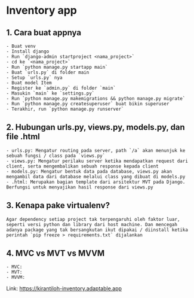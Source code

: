 # Inventory app

## 1. Cara buat appnya

    - Buat venv
    - Install django
    - Run `django-admin startproject <nama_project>`
    - cd ke `<nama_project>`
    - Run `python manage.py startapp main`
    - Buat `urls.py` di folder main
    - Setup `urls.py` nya
    - Buat model Item
    - Register ke `admin.py` di folder `main`
    - Masukin `main` ke `settings.py`
    - Run `python manage.py makemigrations && python manage.py migrate`
    - Run `python manage.py createsuperuser` buat bikin superuser
    - Terakhir, run `python manage.py runserver`

## 2. Hubungan urls.py, views.py, models.py, dan file .html

    - urls.py: Mengatur routing pada server, path `/a` akan menunjuk ke sebuah fungsi / class pada `views.py`
    - views.py: Mengatur perilaku server ketika mendapatkan request dari client, serta mengembalikan sebuah response kepada client
    - models.py: Mengatur bentuk data pada database, views.py akan mengambil data dari database melalui class yang dibuat di models.py
    - .html: Merupakan bagian template dari arsitektur MVT pada Django. Berfungsi untuk menyajikan hasil response dari views.py

## 3. Kenapa pake virtualenv?

    Agar dependency setiap project tak terpengaruhi oleh faktor luar, seperti versi python dan library dari host machine. Dan mencegah adanya package yang tak bersangkutan ikut dipakai / diinstall ketika perintah `pip freeze > requirements.txt` dijalankan

## 4. MVC vs MVT vs MVVM

    - MVC:
    - MVT:
    - MVVM:

Link: https://kirantiloh-inventory.adaptable.app
